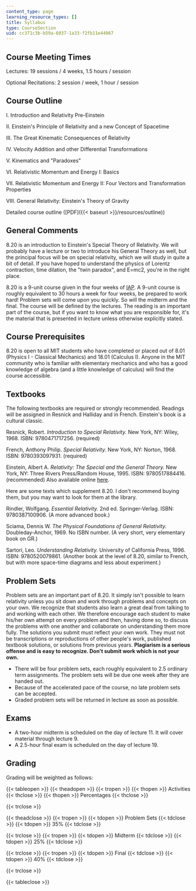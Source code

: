 ```yaml
---
content_type: page
learning_resource_types: []
title: Syllabus
type: CourseSection
uid: cc371c3b-b59a-6037-1a33-f2fb11e44967
---
```


Course Meeting Times
--------------------

Lectures: 19 sessions / 4 weeks, 1.5 hours / session

Optional Recitations: 2 session / week, 1 hour / session

Course Outline
--------------

I. Introduction and Relativity Pre-Einstein

II. Einstein's Principle of Relativity and a new Concept of Spacetime

III. The Great Kinematic Consequences of Relativity

IV. Velocity Addition and other Differential Transformations

V. Kinematics and "Paradoxes"

VI. Relativistic Momentum and Energy I: Basics

VII. Relativistic Momentum and Energy II: Four Vectors and Transformation Properties

VIII. General Relativity: Einstein's Theory of Gravity

Detailed course outline ([PDF]({{< baseurl >}}/resources/outline))

General Comments
----------------

8.20 is an introduction to Einstein's Special Theory of Relativity. We will probably have a lecture or two to introduce his General Theory as well, but the principal focus will be on special relativity, which we will study in quite a bit of detail. If you have hoped to understand the physics of Lorentz contraction, time dilation, the "twin paradox", and E=mc2, you're in the right place.

8.20 is a 9-unit course given in the four weeks of [IAP](http://web.mit.edu/iap/). A 9-unit course is roughly equivalent to 30 hours a week for four weeks, be prepared to work hard! Problem sets will come upon you quickly. So will the midterm and the final. The course will be defined by the lectures. The reading is an important part of the course, but if you want to know what you are responsible for, it's the material that is presented in lecture unless otherwise explicitly stated.

Course Prerequisites
--------------------

8.20 is open to all MIT students who have completed or placed out of 8.01 (Physics I - Classical Mechanics) and 18.01 (Calculus I). Anyone in the MIT community who is familiar with elementary mechanics and who has a good knowledge of algebra (and a little knowledge of calculus) will find the course accessible.

Textbooks
---------

The following textbooks are required or strongly recommended. Readings will be assigned in Resnick and Halliday and in French. Einstein's book is a cultural classic.

Resnick, Robert. _Introduction to Special Relativity._ New York, NY: Wiley, 1968. ISBN: 9780471717256. (required)

French, Anthony Philip. _Special Relativity._ New York, NY: Norton, 1968. ISBN: 9780393097931. (required)

Einstein, Albert A. _Relativity: The Special and the General Theory._ New York, NY: Three Rivers Press/Random House, 1995. ISBN: 9780517884416. (recommended) Also available online [here](http://www.bartleby.com/173/).

Here are some texts which supplement 8.20. I don't recommend buying them, but you may want to look for them at the library.

Rindler, Wolfgang. _Essential Relativity._ 2nd ed. Springer-Verlag. ISBN: 9780387100906. (A more advanced book.)

Sciama, Dennis W. _The Physical Foundations of General Relativity._ Doubleday-Anchor, 1969. No ISBN number. (A very short, very elementary book on GR.)

Sartori, Leo. _Understanding Relativity._ University of California Press, 1996. ISBN: 9780520079861. (Another book at the level of 8.20, similar to French, but with more space-time diagrams and less about experiment.)

Problem Sets
------------

Problem sets are an important part of 8.20. It simply isn't possible to learn relativity unless you sit down and work through problems and concepts on your own. We recognize that students also learn a great deal from talking to and working with each other. We therefore encourage each student to make his/her own attempt on every problem and then, having done so, to discuss the problems with one another and collaborate on understanding them more fully. The solutions you submit must reflect your own work. They must not be transcriptions or reproductions of other people's work, published textbook solutions, or solutions from previous years. **Plagiarism is a serious offense and is easy to recognize. Don't submit work which is not your own.**

*   There will be four problem sets, each roughly equivalent to 2.5 ordinary term assignments. The problem sets will be due one week after they are handed out.
*   Because of the accelerated pace of the course, no late problem sets can be accepted.
*   Graded problem sets will be returned in lecture as soon as possible.

Exams
-----

*   A two-hour midterm is scheduled on the day of lecture 11. It will cover material through lecture 9.
*   A 2.5-hour final exam is scheduled on the day of lecture 19.

Grading
-------

Grading will be weighted as follows:

{{< tableopen >}}
{{< theadopen >}}
{{< tropen >}}
{{< thopen >}}
Activities
{{< thclose >}}
{{< thopen >}}
Percentages
{{< thclose >}}

{{< trclose >}}

{{< theadclose >}}
{{< tropen >}}
{{< tdopen >}}
Problem Sets
{{< tdclose >}}
{{< tdopen >}}
35%
{{< tdclose >}}

{{< trclose >}}
{{< tropen >}}
{{< tdopen >}}
Midterm
{{< tdclose >}}
{{< tdopen >}}
25%
{{< tdclose >}}

{{< trclose >}}
{{< tropen >}}
{{< tdopen >}}
Final
{{< tdclose >}}
{{< tdopen >}}
40%
{{< tdclose >}}

{{< trclose >}}

{{< tableclose >}}